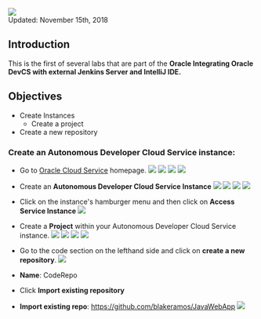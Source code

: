
![](images/100/100.png)  
Updated: November 15th, 2018

## Introduction

This is the first of several labs that are part of the **Oracle Integrating Oracle DevCS with external Jenkins Server and IntelliJ IDE.** 


## Objectives
- Create Instances
    - Create a project
- Create a new repository

### Create an Autonomous Developer Cloud Service instance:
* Go to [Oracle Cloud Service](https://cloud.oracle.com/home) homepage.
![](a1screeenshots/cloud.oracle.png)
![](a1screeenshots/Screen%20Shot%202018-10-29%20at%202.37.06%20PM.png)
![](a1screeenshots/Screen%20Shot%202018-10-29%20at%202.38.55%20PM.png)
![](a1screeenshots/Screen%20Shot%202018-10-29%20at%202.39.12%20PM.png)

* Create an __Autonomous Developer Cloud Service Instance__
![](a1screeenshots/Screen%20Shot%202018-10-29%20at%202.39.28%20PM.png)
![](a1screeenshots/Screen%20Shot%202018-10-29%20at%202.47.16%20PM.png)
![](a1screeenshots/Screen%20Shot%202018-10-29%20at%202.49.03%20PM.png)
![](a1screeenshots/Screen%20Shot%202018-10-29%20at%202.49.40%20PM.png)

* Click on the instance's hamburger menu and then click on __Access Service Instance__
![](a1screeenshots/Screen%20Shot%202018-10-29%20at%202.58.09%20PM.png)

* Create a __Project__ within your Autonomous Developer Cloud Service instance.
![](a1screeenshots/Screen%20Shot%202018-10-29%20at%202.58.52%20PM.png)
![](a1screeenshots/Screen%20Shot%202018-10-29%20at%203.00.08%20PM.png)
![](a1screeenshots/Screen%20Shot%202018-10-29%20at%203.00.20%20PM.png)
![](a1screeenshots/Screen%20Shot%202018-10-29%20at%203.00.34%20PM.png)

* Go to the code section on the lefthand side and click on __create a new repository__.
![](a1screeenshots/Screen%20Shot%202018-10-29%20at%203.26.38%20PM.png)

* __Name__: CodeRepo
* Click __Import existing repository__
* __Import existing repo__: https://github.com/blakeramos/JavaWebApp
![](a1screeenshots/Screen%20Shot%202018-10-29%20at%203.34.58%20PM.png)




